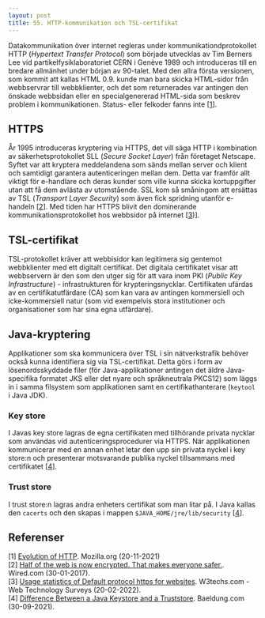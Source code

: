 ```yaml
---
layout: post
title: 55. HTTP-kommunikation och TSL-certifikat
---
```


Datakommunikation över internet regleras under kommunikationdprotokollet HTTP (*Hypertext Transfer Protocol*) som började utvecklas av Tim Berners Lee vid partikelfysiklaboratoriet CERN i Genève 1989 och introduceras till en bredare allmänhet under början av 90-talet. Med den allra första versionen, som kommit att kallas HTML 0.9. kunde man bara skicka HTML-sidor från webbservrar till webbklienter, och det som returnerades var antingen den önskade webbsidan eller en specialgenererad HTML-sida som beskrev problem i kommunikationen. Status- eller felkoder fanns inte [[1](https://developer.mozilla.org/en-US/docs/Web/HTTP/Basics_of_HTTP/Evolution_of_HTTP)].

 
## HTTPS
År 1995 introduceras kryptering via HTTPS, det vill säga HTTP i kombination av säkerhetsprotokollet SLL (*Secure Socket Layer*) från företaget Netscape. Syftet var att kryptera meddelandena som sänds mellan server och klient och samtidigt garantera autenticeringen mellan dem. Detta var framför allt viktigt för e-handlare och deras kunder som ville kunna skicka kortuppgifter utan att få dem avlästa av utomstående. SSL kom så småningom att ersättas av TSL (*Transport Layer Security*) som även fick spridning utanför e-handeln [[2](https://www.wired.com/2017/01/half-web-now-encrypted-makes-everyone-safer/)]. Med tiden har HTTPS blivit den dominerande kommunikationsprotokollet hos webbsidor på internet [[3](https://w3techs.com/technologies/details/ce-httpsdefault))]. 

## TSL-certifikat
TSL-protokollet kräver att webbisidor kan legitimera sig gentemot webbklienter med ett digitalt certifikat. Det digitala certifikatet visar att webbservern är den som den utger sig för att vara inom PKI (*Public Key Infrastructure*) - infrastrukturen för krypteringsnycklar. Certifikaten ufärdas av en certifikatutfärdare (CA) som kan vara av antingen kommersiell och icke-kommersiell natur (som vid exempelvis stora institutioner och organisationer som har sina egna utfärdare).

## Java-kryptering
Applikationer som ska kommunicera över TSL i sin nätverkstrafik behöver också kunna identifiera sig via TSL-certifikat. Detta görs i form av lösenordsskyddade filer (för Java-applikationer antingen det äldre Java-specifika formatet JKS eller det nyare och språkneutrala PKCS12) som läggs in i samma filsystem som applikationen samt en certifikathanterare (`keytool` i Java JDK). 

### Key store
I Javas key store lagras de egna certifikaten med tillhörande privata nycklar som användas vid autenticeringsprocedurer via HTTPS. När applikationen kommunicerar med en annan enhet letar den upp sin privata nyckel i key store:n och presenterar motsvarande publika nyckel tillsammans med certifikatet [[4](https://www.baeldung.com/java-keystore-truststore-difference)].

### Trust store
I trust store:n lagras andra enheters certifikat som man litar på. I Java kallas den `cacerts` och den skapas i mappen `$JAVA_HOME/jre/lib/security` [[4](https://www.baeldung.com/java-keystore-truststore-difference)]. 

## Referenser

[1] [Evolution of HTTP](https://developer.mozilla.org/en-US/docs/Web/HTTP/Basics_of_HTTP/Evolution_of_HTTP). Mozilla.org (20-11-2021)<br>
[2] [Half of the web is now encrypted. That makes everyone safer.](https://www.wired.com/2017/01/half-web-now-encrypted-makes-everyone-safer/). Wired.com (30-01-2017).<br>
[3] [Usage statistics of Default protocol https for websites](https://w3techs.com/technologies/details/ce-httpsdefault). W3techs.com - Web Technology Surveys (20-02-2022).<br>
[4] [Difference Between a Java Keystore and a Truststore](https://www.baeldung.com/java-keystore-truststore-difference). Baeldung.com (30-09-2021).

